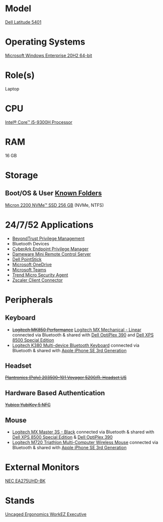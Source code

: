 # Model

[Dell Latitude 5401](https://www.dell.com/support/home/en-us/product-support/product/latitude-14-5401-laptop/overview)

# Operating Systems

[Microsoft Windows Enterprise 20H2 64-bit](https://docs.microsoft.com/en-us/windows/release-information/)

# Role(s)

Laptop

# CPU

[Intel® Core™ i5-9300H Processor](https://ark.intel.com/content/www/us/en/ark/products/191075/intel-core-i5-9300h-processor-8m-cache-up-to-4-10-ghz.html)

# RAM

16 GB

# Storage

## Boot/OS & User [Known Folders](https://docs.microsoft.com/en-us/windows/win32/shell/known-folders)

[Micron 2200 NVMe™ SSD 256 GB](https://media-www.micron.com/-/media/client/global/documents/products/product-flyer/2200_pcie_nvme_ssd_product_brief.pdf) (NVMe, NTFS)

# 24/7/52 Applications

* [BeyondTrust Privilege Management](https://www.beyondtrust.com/docs/privilege-management/index.htm)
* Bluetooth Devices
* [CyberArk Endpoint Privilege Manager](https://www.cyberark.com/resources/product-datasheets/cyberark-endpoint-privilege-manager)
* [Dameware Mini Remote Control Server](https://www.dameware.com/dameware-mini-remote-control)
* [Dell PointStick](https://www.dell.com/support/home/en-us/drivers/driversdetails?driverid=05v44)
* [Microsoft OneDrive](https://www.microsoft.com/en-us/microsoft-365/onedrive/online-cloud-storage)
* [Microsoft Teams](https://www.microsoft.com/en-us/microsoft-teams/group-chat-software)
* [Trend Micro Security Agent](https://docs.trendmicro.com/en-us/smb/worry-free-business-security-services-agent-help-58/about/about-security-agent.aspx)
* [Zscaler Client Connector](https://www.zscaler.com/platform/zscaler-client-connector)

# Peripherals

## Keyboard

* ~~[Logitech MK850 Performance](https://www.logitech.com/en-us/product/mk850-wireless-keyboard-mouse-combo)~~ [Logitech MX Mechanical - Linear](https://www.logitech.com/en-us/products/keyboards/mx-mechanical.920-010548.html) connected via Bluetooth & shared with [Dell OptiPlex 390](https://github.com/jdrch/Hardware/blob/master/Dell%20OptiPlex%20390-1%20SFF.md#keyboard) and [Dell XPS 8500 Special Edition](https://github.com/jdrch/Hardware/blob/master/Dell%20XPS%208500%20Special%20Edition.md)
* [Logitech K380 Multi-device Bluetooth Keyboard](https://www.logitech.com/en-us/products/keyboards/k380-multi-device.920-007558.html) connected via Bluetooth & shared with [Apple iPhone SE 3rd Generation](https://github.com/jdrch/Hardware/blob/master/Mine-%20No/Apple%20iPhone%20SE%203rd%20Generation.md#mouse)

## Headset

~~[Plantronics (Poly) 203500-101 Voyager 5200/R, Headset US](https://www.poly.com/us/en/products/headsets/voyager/voyager-5200)~~

## Hardware Based Authentication

~~[Yubico YubiKey 5 NFC](https://www.yubico.com/product/yubikey-5-nfc)~~

## Mouse

* [Logitech MX Master 3S - Black](https://www.logitech.com/en-us/products/mice/mx-master-3s.910-006556.html) connected via Bluetooth & shared with [Dell XPS 8500 Special Edition](https://github.com/jdrch/Hardware/blob/master/Dell%20XPS%208500%20Special%20Edition.md#mouse) & [Dell OptiPlex 390](https://github.com/jdrch/Hardware/blob/master/Dell%20OptiPlex%20390-1%20SFF.md#mouse)
* [Logitech M720 Triathlon Multi-Computer Wireless Mouse](https://www.logitech.com/en-us/product/m720-triathlon.910-004790.html) connected via Bluetooth & shared with [Apple iPhone SE 3rd Generation](https://github.com/jdrch/Hardware/blob/master/Mine-%20No/Apple%20iPhone%20SE%203rd%20Generation.md#mouse)

# External Monitors

[NEC EA275UHD-BK](https://github.com/jdrch/Hardware/blob/master/Monitors.md#connected-devices-2)

# Stands

[Uncaged Ergonomics WorkEZ Executive](https://uncagedergonomics.com/workez-executive/)
